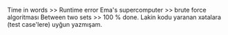 Time in words >> Runtime error 
Ema's supercomputer >> brute force algoritması
Between two sets >> 100 % done. Lakin kodu yaranan xətalara (test case'lere) uyğun yazmışam.
